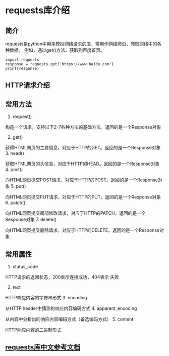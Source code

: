 # requests库介绍
## 简介

requests是python中用来模拟网络请求的库，常用作网络爬虫，爬取网络中的各种数据。
例如，通过get()方法，获取到百度首页。

    import requests
    response = requests.get('https://www.baidu.com')
    print(response)
 
## HTTP请求介绍


## 常用方法
1. request()

构造一个请求，支持以下2-7各种方法的基础方法。返回的是一个Response对象

2. get()

获得HTML网页的主要信息，对应于HTTP的GET。返回的是一个Response对象
3. head()

获取HTML网页的头信息，对应于HTTP的HEAD。返回的是一个Response对象
4. post()

向HTML网页提交POST请求，对应于HTTP的POST。返回的是一个Response对象
5. put()

向HTML网页提交PUT请求，对应于HTTP的PUT。返回的是一个Response对象
6. patch()

向HTML网页提交局部修改请求，对应于HTTP的PATCH。返回的是一个Response对象
7. delete()

向HTML网页提交删除请求，对应于HTTP的DELETE。返回的是一个Response对象
## 常用属性
1. status_code

HTTP请求的返回状态，200表示连接成功，404表示 失败

2. text

HTTP响应内容的字符串形式
3. encoding

从HTTP  header中猜测的响应内容编码方式
4. apparent_encoding

从内容中分析出的响应内容编码方式（备选编码方式）
5. content

HTTP响应内容的二进制形式

## [requests库中文参考文档](http://2.python-requests.org/zh_CN/latest/user/quickstart.html)